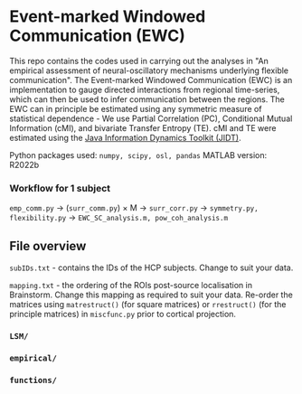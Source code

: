 # Event-marked Windowed Communication (EWC)
This repo contains the codes used in carrying out the analyses in "An empirical assessment of neural-oscillatory mechanisms underlying flexible communication". The Event-marked Windowed Communication (EWC) is an implementation to gauge directed interactions from regional time-series, which can then be used to infer communication between the regions. The EWC can in principle be estimated using any symmetric measure of statistical dependence - We use Partial Correlation (PC), Conditional Mutual Information (cMI), and bivariate Transfer Entropy (TE). 
cMI and TE were estimated using the [Java Information Dynamics Toolkit (JIDT)](jlizier.github.io/jidt/).

Python packages used:
```numpy, scipy, osl, pandas```
MATLAB version: R2022b

### Workflow for 1 subject
```emp_comm.py``` $\rightarrow$ (```surr_comm.py```) $\times$ M $\rightarrow$ ```surr_corr.py``` $\rightarrow$ ```symmetry.py, flexibility.py``` $\rightarrow$ ```EWC_SC_analysis.m, pow_coh_analysis.m```

## File overview

```subIDs.txt``` - contains the IDs of the HCP subjects. Change to suit your data.

```mapping.txt``` - the ordering of the ROIs post-source localisation in Brainstorm. Change this mapping as required to suit your data. Re-order the matrices using ```matrestruct()``` (for square matrices) or ```rrestruct()``` (for the principle matrices) in ```miscfunc.py``` prior to cortical projection.

### ```LSM/```

### ```empirical/```

### ```functions/```

